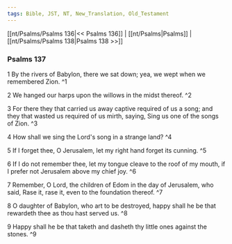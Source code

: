 ```yaml
---
tags: Bible, JST, NT, New_Translation, Old_Testament
---
```


[[nt/Psalms/Psalms 136|<< Psalms 136]] | [[nt/Psalms|Psalms]] | [[nt/Psalms/Psalms 138|Psalms 138 >>]]

### Psalms 137

1 By the rivers of Babylon, there we sat down; yea, we wept when we remembered Zion.  ^1

2 We hanged our harps upon the willows in the midst thereof.  ^2

3 For there they that carried us away captive required of us a song; and they that wasted us required of us mirth, saying, Sing us one of the songs of Zion.  ^3

4 How shall we sing the Lord\'s song in a strange land?  ^4

5 If I forget thee, O Jerusalem, let my right hand forget its cunning.  ^5

6 If I do not remember thee, let my tongue cleave to the roof of my mouth, if I prefer not Jerusalem above my chief joy.  ^6

7 Remember, O Lord, the children of Edom in the day of Jerusalem, who said, Rase it, rase it, even to the foundation thereof.  ^7

8 O daughter of Babylon, who art to be destroyed, happy shall he be that rewardeth thee as thou hast served us.  ^8

9 Happy shall he be that taketh and dasheth thy little ones against the stones.  ^9

 
